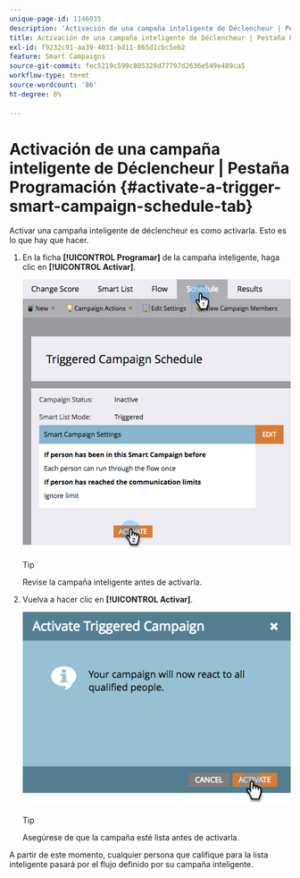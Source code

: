 ```yaml
---
unique-page-id: 1146935
description: 'Activación de una campaña inteligente de Déclencheur | Pestaña Programación: Documentos de Marketo: documentación del producto'
title: Activación de una campaña inteligente de Déclencheur | Pestaña Programación
exl-id: f9232c91-aa39-4033-bd11-865d1cbc5eb2
feature: Smart Campaigns
source-git-commit: fec5219c599c805328d77797d2636e549e489ca5
workflow-type: tm+mt
source-wordcount: '86'
ht-degree: 0%

---
```


# Activación de una campaña inteligente de Déclencheur | Pestaña Programación {#activate-a-trigger-smart-campaign-schedule-tab}

Activar una campaña inteligente de déclencheur es como activarla. Esto es lo que hay que hacer.

1. En la ficha **[!UICONTROL Programar]** de la campaña inteligente, haga clic en **[!UICONTROL Activar]**.

   ![](assets/activate-a-trigger-smart-campaign-schedule-tab-1.png)

   >[!TIP]
   >
   >Revise la campaña inteligente antes de activarla.

1. Vuelva a hacer clic en **[!UICONTROL Activar]**.

   ![](assets/activate-a-trigger-smart-campaign-schedule-tab-2.png)

   >[!TIP]
   >
   >Asegúrese de que la campaña esté lista antes de activarla.

A partir de este momento, cualquier persona que califique para la lista inteligente pasará por el flujo definido por su campaña inteligente.
